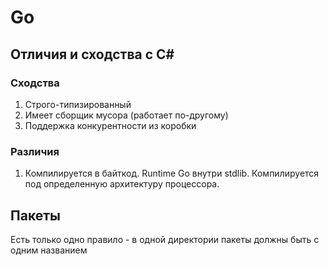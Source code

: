 # Go 

## Отличия и сходства с C#
### Сходства
1. Строго-типизированный
2. Имеет сборщик мусора (работает по-другому)
3. Поддержка конкурентности из коробки

### Различия
1. Компилируется в байткод. Runtime Go внутри stdlib. Компилируется под определенную архитектуру процессора.

## Пакеты
Есть только одно правило - в одной директории пакеты должны быть с одним названием